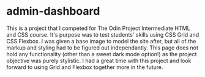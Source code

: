 # admin-dashboard

This is a project that I competed for The Odin Project Intermediate HTML and CSS course. It's purpose was to test students' skills using CSS Grid and CSS Flexbox. I was given a base image to model the site after, but all of the markup and styling had to be figured out independantly. This page does not hold any functionality (other than a sweet dark mode option!) as the project objective was purely stylistic. I had a great time with this project and look forward to using Grid and Flexbox together more in the future. 
